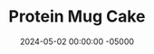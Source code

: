 ---
layout: post
title:  "Protein Mug Cake"
date:   2024-05-02 00:00:00 -05000
categories: 
- Recipes
- Protein Powder
permalink: /recipes/protein-mug-cake
image: /assets/Food/Protein Powder/Mug Cake/protein-mug.jpg
ing: proteinmug-ing
facts: proteinmug-facts
Prep: 3
Rest: 
Cook: 2
Source1: https://theproteinchef.co/the-best-microwave-protein-brownie-recipe/#recipe
Source2: https://youtu.be/RYQtglIvSYU?si=V9Co7BoGZDw3o7ev
tags: 
- cocoa powder
- oats
- oat flour
- unsweetened vanilla almond milk
- milk
- sugar free syrup
- syrup
- mug
- microwave
- protein powder
- whey protein
- unflavored whey
- plain nonfat greek yogurt
- yogurt
- greek yogurt
Description: This mug cake is fully of protein from the Greek yogurt and whey protein powder. It's just sweet enough to satisfy a dessert craving, while easily being able to fit into your day. For under 200 calories and over 30 g of protein, this mug cake is sure to delight.  If you like mug desserts, check out my <a href="mug-brownie">Healthy Mug Brownie</a>
Instructions: 
- Add all ingredients to a mug, and stir to fully combine. The batter will be a thick yogurt consistency<br><br>

- Microwave on high for 40-45 seconds (covered). Remove from the microwave, mix it with a spoon, and return to the microwave on high for another 20-30 seconds (covered)<br><br>

- Let cool for a minute before eating
---